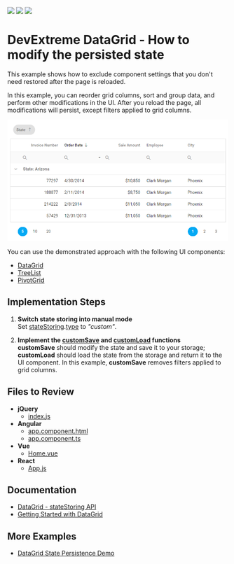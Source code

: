 <!-- default badges list -->
![](https://img.shields.io/endpoint?url=https://codecentral.devexpress.com/api/v1/VersionRange/431057413/20.2.5%2B)
[![](https://img.shields.io/badge/Open_in_DevExpress_Support_Center-FF7200?style=flat-square&logo=DevExpress&logoColor=white)](https://supportcenter.devexpress.com/ticket/details/T1047398)
[![](https://img.shields.io/badge/📖_How_to_use_DevExpress_Examples-e9f6fc?style=flat-square)](https://docs.devexpress.com/GeneralInformation/403183)
<!-- default badges end -->
# DevExtreme DataGrid - How to modify the persisted state

This example shows how to exclude component settings that you don't need restored after the page is reloaded.

In this example, you can reorder grid columns, sort and group data, and perform other modifications in the UI. After you reload the page, all modifications will persist, except filters applied to grid columns.

![DataGrid with modified persisted state](./datagrid-modify-persisted-state.png)

You can use the demonstrated approach with the following UI components:

- [DataGrid](https://js.devexpress.com/Documentation/Guide/UI_Components/DataGrid/Getting_Started_with_DataGrid/)
- [TreeList](https://js.devexpress.com/Documentation/Guide/UI_Components/TreeList/Getting_Started_with_TreeList/)
- [PivotGrid](https://js.devexpress.com/Documentation/Guide/UI_Components/PivotGrid/Getting_Started_with_PivotGrid/)

## Implementation Steps

1. **Switch state storing into manual mode**        
Set [stateStoring](https://js.devexpress.com/Documentation/ApiReference/UI_Components/dxDataGrid/Configuration/stateStoring/).[type](https://js.devexpress.com/Documentation/ApiReference/UI_Components/dxDataGrid/Configuration/stateStoring/#type) to *"custom"*.

1. **Implement the [customSave](https://js.devexpress.com/Documentation/ApiReference/UI_Components/dxDataGrid/Configuration/stateStoring/#customSave) and [customLoad](https://js.devexpress.com/Documentation/ApiReference/UI_Components/dxDataGrid/Configuration/stateStoring/#customLoad) functions**        
**customSave** should modify the state and save it to your storage; **customLoad** should load the state from the storage and return it to the UI component. In this example, **customSave** removes filters applied to grid columns.

## Files to Review

- **jQuery**
    - [index.js](jQuery/src/index.js#L44-L59)
- **Angular**
    - [app.component.html](Angular/src/app/app.component.html#L37-L43)
    - [app.component.ts](Angular/src/app/app.component.ts#L17-L27)
- **Vue**
    - [Home.vue](Vue/src/components/Home.vue#L80-L90)
- **React**
    - [App.js](React/src/App.js#L22-L33)

## Documentation

- [DataGrid - stateStoring API](https://js.devexpress.com/Documentation/ApiReference/UI_Components/dxDataGrid/Configuration/stateStoring/)
- [Getting Started with DataGrid](https://js.devexpress.com/Documentation/Guide/UI_Components/DataGrid/Getting_Started_with_DataGrid/)

## More Examples

- [DataGrid State Persistence Demo](https://js.devexpress.com/Demos/WidgetsGallery/Demo/DataGrid/StatePersistence)
